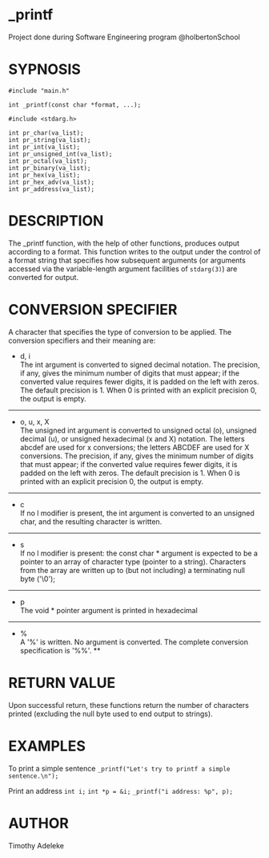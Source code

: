 # _printf
Project done during Software Engineering program @holbertonSchool

# SYPNOSIS
`#include "main.h"`

`int _printf(const char *format, ...);`

`#include <stdarg.h>`


`int pr_char(va_list);` <br>
`int pr_string(va_list);` <br>
`int pr_int(va_list);` <br>
`int pr_unsigned_int(va_list);` <br>
`int pr_octal(va_list);` <br>
`int pr_binary(va_list);` <br>
`int pr_hex(va_list);` <br>
`int pr_hex_adv(va_list);` <br>
`int pr_address(va_list);`

# DESCRIPTION
The _printf function, with the help of other functions, produces output according to a format. This function writes to the output under the control of a format string that specifies how subsequent arguments (or arguments accessed via the variable-length argument facilities of `stdarg(3)`) are converted for output.

# CONVERSION SPECIFIER
A character that specifies the type of conversion to be applied. The conversion specifiers and their meaning are:

- d, i <br>
The int argument is converted to signed decimal notation.
 The precision, if any, gives the minimum number of digits
 that must appear; if the converted value requires fewer
 digits, it is padded on the left with zeros.  The default
 precision is 1.  When 0 is printed with an explicit
 precision 0, the output is empty.
***
- o, u, x, X <br>
The unsigned int argument is converted to unsigned octal
 (o), unsigned decimal (u), or unsigned hexadecimal (x and
 X) notation.  The letters abcdef are used for x
 conversions; the letters ABCDEF are used for X
 conversions.  The precision, if any, gives the minimum
 number of digits that must appear; if the converted value
 requires fewer digits, it is padded on the left with
 zeros.  The default precision is 1.  When 0 is printed
 with an explicit precision 0, the output is empty.
***
- c <br>
If no l modifier is present, the int argument is converted
 to an unsigned char, and the resulting character is
 written.
***
- s <br>
If no l modifier is present: the const char * argument is
 expected to be a pointer to an array of character type
 (pointer to a string).  Characters from the array are
 written up to (but not including) a terminating null byte
 ('\0');
***
- p <br>
The void * pointer argument is printed in hexadecimal
***
- % <br>
A '%' is written.  No argument is converted.  The complete
 conversion specification is '%%'.
**
# RETURN VALUE
Upon successful return, these functions return the number of
 characters printed (excluding the null byte used to end output to
 strings).

# EXAMPLES
To print a simple sentence
`_printf("Let's try to printf a simple sentence.\n");`

Print an address
`int i;`
`int *p = &i;`
`_printf("i address: %p", p);`

# AUTHOR
Timothy Adeleke
